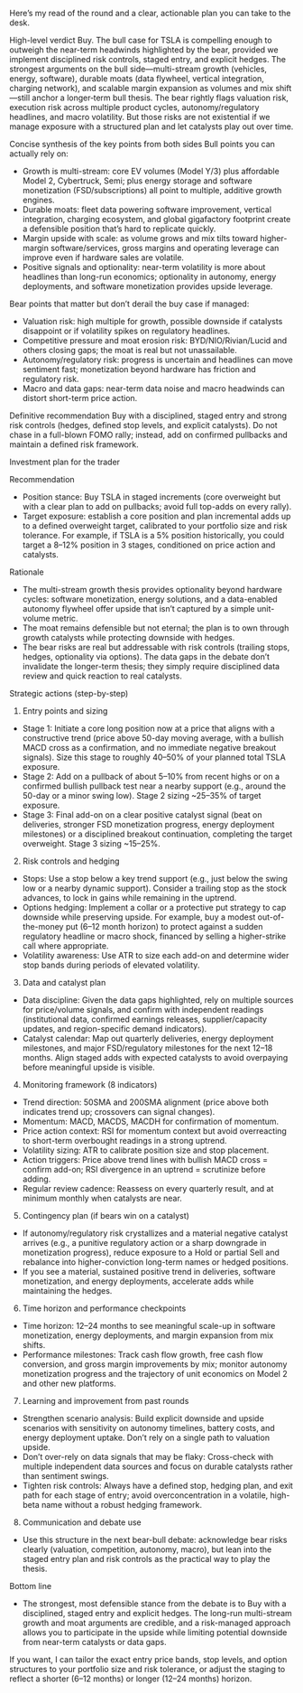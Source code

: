 Here’s my read of the round and a clear, actionable plan you can take to the desk.

High-level verdict
Buy. The bull case for TSLA is compelling enough to outweigh the near-term headwinds highlighted by the bear, provided we implement disciplined risk controls, staged entry, and explicit hedges. The strongest arguments on the bull side—multi-stream growth (vehicles, energy, software), durable moats (data flywheel, vertical integration, charging network), and scalable margin expansion as volumes and mix shift—still anchor a longer‑term bull thesis. The bear rightly flags valuation risk, execution risk across multiple product cycles, autonomy/regulatory headlines, and macro volatility. But those risks are not existential if we manage exposure with a structured plan and let catalysts play out over time.

Concise synthesis of the key points from both sides
Bull points you can actually rely on:
- Growth is multi-stream: core EV volumes (Model Y/3) plus affordable Model 2, Cybertruck, Semi; plus energy storage and software monetization (FSD/subscriptions) all point to multiple, additive growth engines.
- Durable moats: fleet data powering software improvement, vertical integration, charging ecosystem, and global gigafactory footprint create a defensible position that’s hard to replicate quickly.
- Margin upside with scale: as volume grows and mix tilts toward higher-margin software/services, gross margins and operating leverage can improve even if hardware sales are volatile.
- Positive signals and optionality: near-term volatility is more about headlines than long-run economics; optionality in autonomy, energy deployments, and software monetization provides upside leverage.

Bear points that matter but don’t derail the buy case if managed:
- Valuation risk: high multiple for growth, possible downside if catalysts disappoint or if volatility spikes on regulatory headlines.
- Competitive pressure and moat erosion risk: BYD/NIO/Rivian/Lucid and others closing gaps; the moat is real but not unassailable.
- Autonomy/regulatory risk: progress is uncertain and headlines can move sentiment fast; monetization beyond hardware has friction and regulatory risk.
- Macro and data gaps: near-term data noise and macro headwinds can distort short-term price action.

Definitive recommendation
Buy with a disciplined, staged entry and strong risk controls (hedges, defined stop levels, and explicit catalysts). Do not chase in a full-blown FOMO rally; instead, add on confirmed pullbacks and maintain a defined risk framework.

Investment plan for the trader

Recommendation
- Position stance: Buy TSLA in staged increments (core overweight but with a clear plan to add on pullbacks; avoid full top-adds on every rally).
- Target exposure: establish a core position and plan incremental adds up to a defined overweight target, calibrated to your portfolio size and risk tolerance. For example, if TSLA is a 5% position historically, you could target a 8–12% position in 3 stages, conditioned on price action and catalysts.

Rationale
- The multi-stream growth thesis provides optionality beyond hardware cycles: software monetization, energy solutions, and a data-enabled autonomy flywheel offer upside that isn’t captured by a simple unit-volume metric.
- The moat remains defensible but not eternal; the plan is to own through growth catalysts while protecting downside with hedges.
- The bear risks are real but addressable with risk controls (trailing stops, hedges, optionality via options). The data gaps in the debate don’t invalidate the longer-term thesis; they simply require disciplined data review and quick reaction to real catalysts.

Strategic actions (step-by-step)
1) Entry points and sizing
- Stage 1: Initiate a core long position now at a price that aligns with a constructive trend (price above 50-day moving average, with a bullish MACD cross as a confirmation, and no immediate negative breakout signals). Size this stage to roughly 40–50% of your planned total TSLA exposure.
- Stage 2: Add on a pullback of about 5–10% from recent highs or on a confirmed bullish pullback test near a nearby support (e.g., around the 50-day or a minor swing low). Stage 2 sizing ~25–35% of target exposure.
- Stage 3: Final add-on on a clear positive catalyst signal (beat on deliveries, stronger FSD monetization progress, energy deployment milestones) or a disciplined breakout continuation, completing the target overweight. Stage 3 sizing ~15–25%.

2) Risk controls and hedging
- Stops: Use a stop below a key trend support (e.g., just below the swing low or a nearby dynamic support). Consider a trailing stop as the stock advances, to lock in gains while remaining in the uptrend.
- Options hedging: Implement a collar or a protective put strategy to cap downside while preserving upside. For example, buy a modest out-of-the-money put (6–12 month horizon) to protect against a sudden regulatory headline or macro shock, financed by selling a higher-strike call where appropriate.
- Volatility awareness: Use ATR to size each add-on and determine wider stop bands during periods of elevated volatility.

3) Data and catalyst plan
- Data discipline: Given the data gaps highlighted, rely on multiple sources for price/volume signals, and confirm with independent readings (institutional data, confirmed earnings releases, supplier/capacity updates, and region-specific demand indicators).
- Catalyst calendar: Map out quarterly deliveries, energy deployment milestones, and major FSD/regulatory milestones for the next 12–18 months. Align staged adds with expected catalysts to avoid overpaying before meaningful upside is visible.

4) Monitoring framework (8 indicators)
- Trend direction: 50SMA and 200SMA alignment (price above both indicates trend up; crossovers can signal changes).
- Momentum: MACD, MACDS, MACDH for confirmation of momentum.
- Price action context: RSI for momentum context but avoid overreacting to short-term overbought readings in a strong uptrend.
- Volatility sizing: ATR to calibrate position size and stop placement.
- Action triggers: Price above trend lines with bullish MACD cross = confirm add-on; RSI divergence in an uptrend = scrutinize before adding.
- Regular review cadence: Reassess on every quarterly result, and at minimum monthly when catalysts are near.

5) Contingency plan (if bears win on a catalyst)
- If autonomy/regulatory risk crystallizes and a material negative catalyst arrives (e.g., a punitive regulatory action or a sharp downgrade in monetization progress), reduce exposure to a Hold or partial Sell and rebalance into higher-conviction long-term names or hedged positions.
- If you see a material, sustained positive trend in deliveries, software monetization, and energy deployments, accelerate adds while maintaining the hedges.

6) Time horizon and performance checkpoints
- Time horizon: 12–24 months to see meaningful scale-up in software monetization, energy deployments, and margin expansion from mix shifts.
- Performance milestones: Track cash flow growth, free cash flow conversion, and gross margin improvements by mix; monitor autonomy monetization progress and the trajectory of unit economics on Model 2 and other new platforms.

7) Learning and improvement from past rounds
- Strengthen scenario analysis: Build explicit downside and upside scenarios with sensitivity on autonomy timelines, battery costs, and energy deployment uptake. Don’t rely on a single path to valuation upside.
- Don’t over-rely on data signals that may be flaky: Cross-check with multiple independent data sources and focus on durable catalysts rather than sentiment swings.
- Tighten risk controls: Always have a defined stop, hedging plan, and exit path for each stage of entry; avoid overconcentration in a volatile, high-beta name without a robust hedging framework.

8) Communication and debate use
- Use this structure in the next bear-bull debate: acknowledge bear risks clearly (valuation, competition, autonomy, macro), but lean into the staged entry plan and risk controls as the practical way to play the thesis.

Bottom line
- The strongest, most defensible stance from the debate is to Buy with a disciplined, staged entry and explicit hedges. The long-run multi-stream growth and moat arguments are credible, and a risk-managed approach allows you to participate in the upside while limiting potential downside from near-term catalysts or data gaps.

If you want, I can tailor the exact entry price bands, stop levels, and option structures to your portfolio size and risk tolerance, or adjust the staging to reflect a shorter (6–12 months) or longer (12–24 months) horizon.